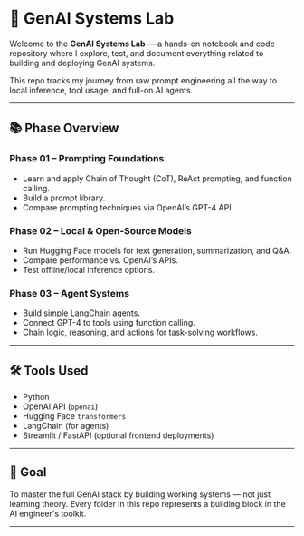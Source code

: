 # 🧪 GenAI Systems Lab

Welcome to the **GenAI Systems Lab** — a hands-on notebook and code repository where I explore, test, and document everything related to building and deploying GenAI systems.

This repo tracks my journey from raw prompt engineering all the way to local inference, tool usage, and full-on AI agents.

---

## 📚 Phase Overview

### Phase 01 – Prompting Foundations
- Learn and apply Chain of Thought (CoT), ReAct prompting, and function calling.
- Build a prompt library.
- Compare prompting techniques via OpenAI’s GPT-4 API.

### Phase 02 – Local & Open-Source Models
- Run Hugging Face models for text generation, summarization, and Q&A.
- Compare performance vs. OpenAI’s APIs.
- Test offline/local inference options.

### Phase 03 – Agent Systems
- Build simple LangChain agents.
- Connect GPT-4 to tools using function calling.
- Chain logic, reasoning, and actions for task-solving workflows.

---

## 🛠️ Tools Used

- Python
- OpenAI API (`openai`)
- Hugging Face `transformers`
- LangChain (for agents)
- Streamlit / FastAPI (optional frontend deployments)

---

## 🧠 Goal

To master the full GenAI stack by building working systems — not just learning theory. Every folder in this repo represents a building block in the AI engineer's toolkit.

---
